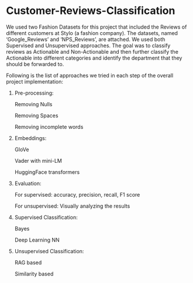 # Customer-Reviews-Classification

We used two Fashion Datasets for this project that included the Reviews of different customers at Stylo (a fashion company). The datasets, named ‘Google_Reviews’ and ‘NPS_Reviews’, are attached. We used both Supervised and Unsupervised approaches. The goal was to classify reviews as Actionable and Non-Actionable and then further classify the Actionable into different categories and identify the department that they should be forwarded to.

Following is the list of approaches we tried in each step of the overall project implementation:

1. Pre-processing:
   
    Removing Nulls
   
    Removing Spaces
   
    Removing incomplete words  
3. Embeddings:
   
    GloVe
   
    Vader with mini-LM
   
    HuggingFace transformers
5. Evaluation:
   
    For supervised: accuracy, precision, recall, F1 score
   
    For unsupervised: Visually analyzing the results
7. Supervised Classification:
   
    Bayes
   
    Deep Learning NN
9. Unsupervised Classification:
    
    RAG based
   
    Similarity based
   



